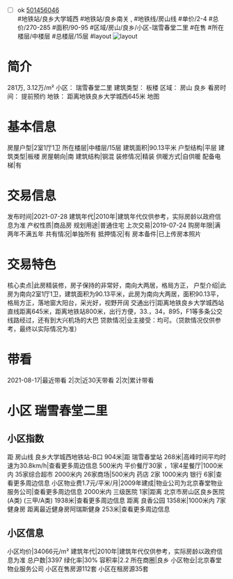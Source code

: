 - [ ] ok [501456046](https://bj.5i5j.com/ershoufang/501456046.html)  
 #地铁站/良乡大学城西 #地铁站/良乡南关 ,  #地铁线/房山线
#单价/2-4 #总价/270-285 #面积/90-95   #区域/房山/良乡/小区-瑞雪春堂二里 #在售 #所在楼层/中楼层 #总楼层/15层 #layout 
![layout](http://image2a.5i5j.com/bdir/layout/292383.jpg_P5.jpg) 
# 简介 
 281万,  3.12万/m² 
小区： 瑞雪春堂二里
建筑类型： 板楼
区域： 房山 良乡
看房时间： 提前预约
地铁： 距离地铁良乡大学城西645米 地图
# 基本信息 
 房屋户型|2室1厅1卫
所在楼层|中楼层/15层
建筑面积|90.13平米
户型结构|平层
建筑类型|板楼
房屋朝向|南
建筑结构|钢混
装修情况|精装
供暖方式|自供暖
配备电梯|有
# 交易信息 
 发布时间|2021-07-28
建筑年代|2010年|建筑年代仅供参考，实际房龄以政府信息为准
产权性质|商品房
规划用途|普通住宅
上次交易|2019-07-24
购房年限|满两年不满五年
共有情况|单独所有
抵押情况|有
房本备件|已上传房本照片
# 交易特色 
 核心卖点|此房精装修，房子保持的非常好，南向大两居，格局方正，
户型介绍|此房为南向2室1厅1卫，建筑面积为90.13平米，此房为南向大两居，面积90.13平，格局方正，落地窗大阳台，采光好，视野开阔
交通出行|距离地铁良乡大学城西站直线距离645米，距离地铁站800米，出行方便，33.，34，895，F1等多条公交线路经过，还有到大兴机场的大巴
贷款情况|业主接受：均可。（贷款情况仅供参考，最终以实际情况为准）
# 带看 
 2021-08-17|最近带看	 2|次|近30天带看	 2|次|累计带看
# 小区 瑞雪春堂二里
## 小区指数 
 距 房山线 良乡大学城西地铁站-B口 904米|距 瑞雪春堂站 268米|高峰时间平均时速为30.8km/h|查看更多周边信息
500米内 平价餐厅30家 ，1家4星餐厅|1000米内 35家综合超市
2000米内 26家商场|500米内 药店 2家
1000米内 银行 6家|查看更多周边信息
小区物业费1.7元/平米/月|2009年建成|物业公司为北京春堂物业服务公司|查看更多周边信息
2000米内 三级医院 1家|距离 北京市房山区良乡医院(A类) (三甲/A类) 1938米|查看更多周边信息
距离 良香公园 1358米|1000米内 7家 健身房
距离最近健身房阿瑞斯健身 253米|查看更多周边信息
## 小区信息 
 小区均价|34066元/m²
建筑年代|2010年|建筑年代仅供参考，实际房龄以政府信息为准
总户数|3397
绿化率|30%
容积率|2.2
所在商圈|良乡
小区物业|北京春堂物业服务公司
小区在售房源112套
小区在租房源35套
